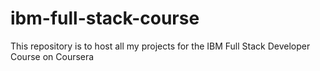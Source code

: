 # ibm-full-stack-course
This repository is to host all my projects for the IBM Full Stack Developer Course on Coursera
